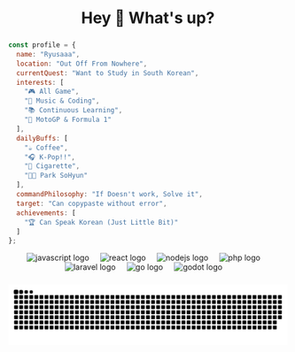 <h1 align="center">Hey 👋 What's up?</h1>

###

```javascript
const profile = {
  name: "Ryusaaa",
  location: "Out Off From Nowhere",
  currentQuest: "Want to Study in South Korean",
  interests: [
    "🎮 All Game",
    "🎵 Music & Coding",
    "📚 Continuous Learning",
    "🏁 MotoGP & Formula 1"
  ],
  dailyBuffs: [
    "☕ Coffee",
    "🎧 K-Pop!!",
    "🚬 Cigarette",
    "👩🏻 Park SoHyun"
  ],
  commandPhilosophy: "If Doesn't work, Solve it",
  target: "Can copypaste without error",
  achievements: [
    "🏆 Can Speak Korean (Just Little Bit)"
  ]
};
```


<div align="center">
  <img src="https://cdn.jsdelivr.net/gh/devicons/devicon/icons/javascript/javascript-original.svg" height="40" alt="javascript logo"  />
  <img width="12" />
  <img src="https://cdn.jsdelivr.net/gh/devicons/devicon/icons/react/react-original.svg" height="40" alt="react logo"  />
  <img width="12" />
  <img src="https://cdn.jsdelivr.net/gh/devicons/devicon/icons/nodejs/nodejs-original.svg" height="40" alt="nodejs logo"  />
  <img width="12" />
  <img src="https://cdn.jsdelivr.net/gh/devicons/devicon/icons/php/php-original.svg" height="40" alt="php logo"  />
  <img width="12" />
  <img src="https://cdn.jsdelivr.net/gh/devicons/devicon/icons/laravel/laravel-original.svg" height="40" alt="laravel logo"  />
  <img width="12" />
  <img src="https://cdn.jsdelivr.net/gh/devicons/devicon@latest/icons/go/go-original.svg"  height="40" alt="go logo" />
  <img width="12" />
  <img src="https://cdn.jsdelivr.net/gh/devicons/devicon@latest/icons/godot/godot-original.svg"  height="40" alt="godot logo" />
  <img width="12" />





</div>

###
  




###



###

<picture align="center">

  
  <source media="(prefers-color-scheme: dark)" srcset="https://raw.githubusercontent.com/platane/platane/output/github-contribution-grid-snake-dark.svg">
  <source media="(prefers-color-scheme: light)" srcset="https://raw.githubusercontent.com/platane/platane/output/github-contribution-grid-snake.svg">
  <img alt="github contribution grid snake animation" src="https://raw.githubusercontent.com/platane/platane/output/github-contribution-grid-snake.svg">
</picture>
